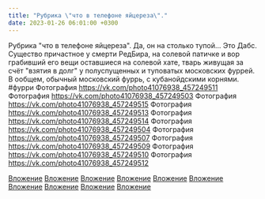 ```yaml
---
title: "Рубрика \"что в телефоне яйцереза\"."
date: 2023-01-26 06:01:00 +0300
---
```


Рубрика "что в телефоне яйцереза".
Да, он на столько тупой...
Это Дабс. Существо причастное у смерти РедБира, на солевой патичке и вор грабивший его вещи оставшиеся на солевой хате, тварь живущая за счёт "взятия в долг" у полуспущенных и туповатых московских фуррей. В ообщем, обычный московский фуррь, с кубанойдскими корнями.
#фурри
Фотография
https://vk.com/photo41076938_457249511
Фотография
https://vk.com/photo41076938_457249503
Фотография
https://vk.com/photo41076938_457249515
Фотография
https://vk.com/photo41076938_457249513
Фотография
https://vk.com/photo41076938_457249514
Фотография
https://vk.com/photo41076938_457249504
Фотография
https://vk.com/photo41076938_457249507
Фотография
https://vk.com/photo41076938_457249509
Фотография
https://vk.com/photo41076938_457249510
Фотография
https://vk.com/photo41076938_457249512

[Вложение](https://vk.com/photo41076938_457249511)
[Вложение](https://vk.com/photo41076938_457249503)
[Вложение](https://vk.com/photo41076938_457249515)
[Вложение](https://vk.com/photo41076938_457249513)
[Вложение](https://vk.com/photo41076938_457249514)
[Вложение](https://vk.com/photo41076938_457249504)
[Вложение](https://vk.com/photo41076938_457249507)
[Вложение](https://vk.com/photo41076938_457249509)
[Вложение](https://vk.com/photo41076938_457249510)
[Вложение](https://vk.com/photo41076938_457249512)
